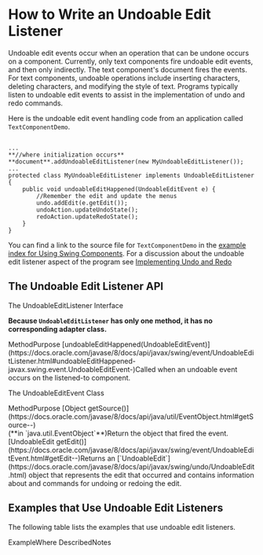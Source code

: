 
# How to Write an Undoable Edit Listener

Undoable edit events occur when an operation that can be undone occurs on a component. Currently, only text components fire undoable edit events, and then only indirectly. The text component's document fires the events. For text components, undoable operations include inserting characters, deleting characters, and modifying the style of text. Programs typically listen to undoable edit events to assist in the implementation of undo and redo commands.

Here is the undoable edit event handling code from an application called `TextComponentDemo`.

```

...
**//where initialization occurs**
**document**.addUndoableEditListener(new MyUndoableEditListener());
...
protected class MyUndoableEditListener implements UndoableEditListener {
    public void undoableEditHappened(UndoableEditEvent e) {
        //Remember the edit and update the menus
        undo.addEdit(e.getEdit());
        undoAction.updateUndoState();
        redoAction.updateRedoState();
    }
}  

```

You can find a link to the source file for `TextComponentDemo` in the 
[example index for Using Swing Components](../examples/components/index.html#TextComponentDemo). For a discussion about the undoable edit listener aspect of the program see 
[Implementing Undo and Redo](../components/generaltext.html#undo)

## <a name="api" id="api">The Undoable Edit Listener API</a>

<a name="undoableeditlistener" id="undoableeditlistener">The UndoableEditListener Interface</a>

**Because `UndoableEditListener` has only one method, it has no corresponding adapter class.**
<th id="h1" align="left">Method</th><th id="h2" align="left">Purpose</th>
<td headers="h1">[undoableEditHappened(UndoableEditEvent)](https://docs.oracle.com/javase/8/docs/api/javax/swing/event/UndoableEditListener.html#undoableEditHappened-javax.swing.event.UndoableEditEvent-)</td><td headers="h2">Called when an undoable event occurs on the listened-to component.</td>

<a name="undoableeditevent" id="undoableeditevent">The UndoableEditEvent Class</a>
<th id="h101" align="left">Method</th><th id="h102" align="left">Purpose</th>
<td headers="h101">[Object getSource()](https://docs.oracle.com/javase/8/docs/api/java/util/EventObject.html#getSource--)<br />(**in `java.util.EventObject`**)</td><td headers="h102">Return the object that fired the event.</td>
<td headers="h101">[UndoableEdit getEdit()](https://docs.oracle.com/javase/8/docs/api/javax/swing/event/UndoableEditEvent.html#getEdit--)</td><td headers="h102">Returns an [`UndoableEdit`](https://docs.oracle.com/javase/8/docs/api/javax/swing/undo/UndoableEdit.html) object that represents the edit that occurred and contains information about and commands for undoing or redoing the edit.</td>

## <a name="eg" id="eg">Examples that Use Undoable Edit Listeners</a>

The following table lists the examples that use undoable edit listeners.
<th id="h201" align="left">Example</th><th id="h202" align="left">Where Described</th><th id="h203" align="left">Notes</th>

